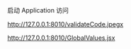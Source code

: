 启动 Application
访问

http://127.0.0.1:8010/validateCode.jpegx


http://127.0.0.1:8010/GlobalValues.jsx
